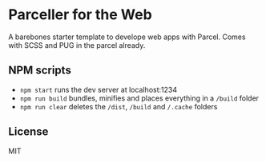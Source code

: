 # Parceller for the Web

A barebones starter template to develope web apps with Parcel. Comes with SCSS and PUG in the parcel already.

## NPM scripts

- `npm start` runs the dev server at localhost:1234
- `npm run build` bundles, minifies and places everything in a `/build` folder
- `npm run clear` deletes the `/dist`, `/build` and `/.cache` folders

## License

MIT